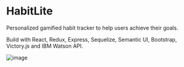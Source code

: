 # HabitLite

Personalized gamified habit tracker to help users achieve their goals.

Build with React, Redux, Express, Sequelize, Semantic UI, Bootstrap, Victory.js and IBM Watson API.

![image](https://user-images.githubusercontent.com/26104823/59479107-c74c9900-8e29-11e9-8228-00685e5fc8b1.png)
